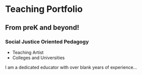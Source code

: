 # Teaching Portfolio
## From preK and beyond!
### Social Justice Oriented Pedagogy

- Teaching Artist
- Colleges and Universities

I am a dedicated educator with over blank years of experience...
